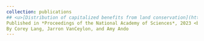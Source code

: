 ```yaml
---
collection: publications
## <u>[Distribution of capitalized benefits from land conservation](https://www.pnas.org/doi/10.1073/pnas.2215262120)</u>
Published in *Proceedings of the National Academy of Sciences*, 2023 <br>
By Corey Lang, Jarron VanCeylon, and Amy Ando
---
```

